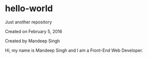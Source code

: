 # hello-world
Just another repository

Created on February 5, 2016

Created by Mandeep Singh

Hi, my name is Mandeep Singh and I am a Front-End Web Developer. 
